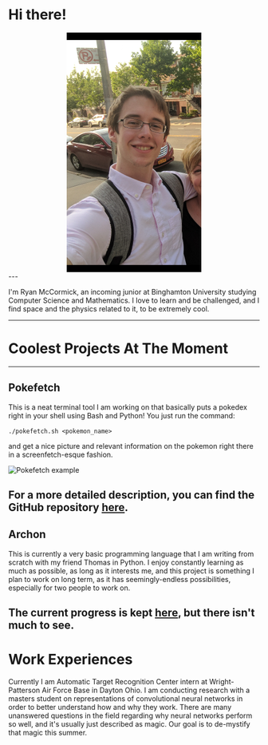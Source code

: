 # Hi there!
<div align="center"> <img src="images/brooklyn_small.png" alt="Big fat meanie" align="middle"> </div>
---

I'm Ryan McCormick, an incoming junior at Binghamton University studying Computer Science and Mathematics. I love to learn and be challenged, and I find space and the physics related to it, to be extremely cool.

---

# Coolest Projects At The Moment
---

## Pokefetch
This is a neat terminal tool I am working on that basically puts a pokedex right in your shell using Bash and Python!
You just run the command:
```
./pokefetch.sh <pokemon_name>
```
and get a nice picture and relevant information on the pokemon right there in a screenfetch-esque fashion.

![Pokefetch example](https://github.com/rmccorm4/Pokefetch/blob/master/imgs/oldschool_sprite.png)

For a more detailed description, you can find the GitHub repository [here](https://github.com/rmccorm4/Pokefetch).
---

## Archon
This is currently a very basic programming language that I am writing from scratch with my friend Thomas in Python.
I enjoy constantly learning as much as possible, as long as it interests me, and this project is something I plan to work
on long term, as it has seemingly-endless possibilities, especially for two people to work on.

The current progress is kept [here](https://github.com/rmccorm4/Archon), but there isn't much to see.
---

# Work Experiences
Currently I am Automatic Target Recognition Center intern at Wright-Patterson Air Force Base in Dayton Ohio.
I am conducting research with a masters student on representations of convolutional neural networks in order
to better understand how and why they work. There are many unanswered questions in the field regarding why
neural networks perform so well, and it's usually just described as magic. Our goal is to de-mystify that
magic this summer.
